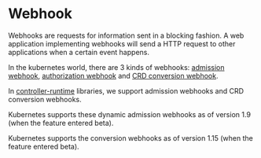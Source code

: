 # Webhook

Webhooks are requests for information sent in a blocking fashion. A web
application implementing webhooks will send a HTTP request to other applications
when a certain event happens.

In the kubernetes world, there are 3 kinds of webhooks:
[admission webhook](https://kubernetes.io/docs/reference/access-authn-authz/extensible-admission-controllers/#admission-webhooks),
[authorization webhook](https://kubernetes.io/docs/reference/access-authn-authz/webhook/) and
[CRD conversion webhook](https://kubernetes.io/docs/tasks/extend-kubernetes/custom-resources/custom-resource-definition-versioning/#webhook-conversion).

In [controller-runtime](https://pkg.go.dev/sigs.k8s.io/controller-runtime/pkg/webhook?tab=doc)
libraries, we support admission webhooks and CRD conversion webhooks.

Kubernetes supports these dynamic admission webhooks as of version 1.9 (when the
feature entered beta).

Kubernetes supports the conversion webhooks as of version 1.15 (when the
feature entered beta).

